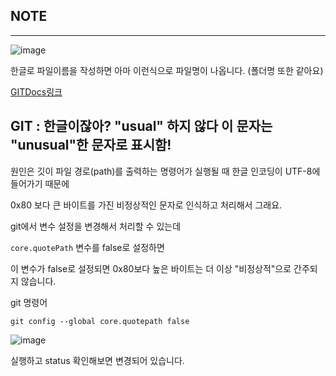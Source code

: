 ## NOTE

---

![image](https://user-images.githubusercontent.com/74589585/192918577-c18f6307-a7fc-4e51-9c4d-d222693652f1.png)

한글로 파일이름을 작성하면 아마 이런식으로 파일명이 나옵니다. (폴더명 또한 같아요)

[GITDocs링크](https://git-scm.com/docs/git-config#Documentation/git-config.txt-corequotePath)

## GIT : 한글이잖아? "usual" 하지 않다 이 문자는 "unusual"한 문자로 표시함!

원인은 깃이 파일 경로(path)를 출력하는 명령어가 실행될 때 한글 인코딩이 UTF-8에 들어가기 때문에

0x80 보다 큰 바이트를 가진 비정상적인 문자로 인식하고 처리해서 그래요.

git에서 변수 설정을 변경해서 처리할 수 있는데

`core.quotePath` 변수를 false로 설정하면

이 변수가 false로 설정되면 0x80보다 높은 바이트는 더 이상 "비정상적"으로 간주되지 않습니다.

git 명령어

```
git config --global core.quotepath false
```

![image](https://user-images.githubusercontent.com/74589585/192919498-d7fc468b-a5cc-4a6e-8905-a09dceb248c7.png)

실행하고 status 확인해보면 변경되어 있습니다.
